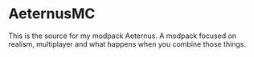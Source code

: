 # AeternusMC
This is the source for my modpack Aeternus. A modpack focused on realism, multiplayer and what happens when you combine those things.
